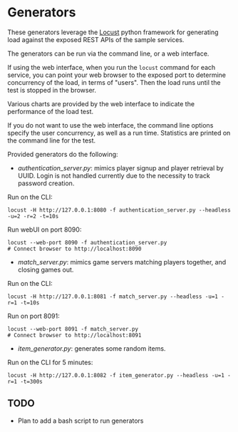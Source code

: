 # Generators

These generators leverage the [Locust](https://locust.io) python framework for generating load against the exposed REST APIs of the sample services.

The generators can be run via the command line, or a web interface.

If using the web interface, when you run the `locust` command for each service, you can point your web browser to the exposed port to determine
concurrency of the load, in terms of "users". Then the load runs until the test is stopped in the browser.

Various charts are provided by the web interface to indicate the performance of the load test.

If you do not want to use the web interface, the command line options specify the user concurrency, as well as a run time. Statistics are printed on the
command line for the test.


Provided generators do the following:

- _authentication\_server.py_: mimics player signup and player retrieval by UUID. Login is not handled currently due to the necessity to track password creation.

Run on the CLI:
```
locust -H http://127.0.0.1:8080 -f authentication_server.py --headless -u=2 -r=2 -t=10s
```

Run webUI on port 8090:
```
locust --web-port 8090 -f authentication_server.py
# Connect browser to http://localhost:8090
```

- _match\_server.py_: mimics game servers matching players together, and closing games out.

Run on the CLI:
```
locust -H http://127.0.0.1:8081 -f match_server.py --headless -u=1 -r=1 -t=10s
```

Run on port 8091:
```
locust --web-port 8091 -f match_server.py
# Connect browser to http://localhost:8091
```

- _item\_generator.py_: generates some random items.

Run on the CLI for 5 minutes:
```
locust -H http://127.0.0.1:8082 -f item_generator.py --headless -u=1 -r=1 -t=300s
```


## TODO
- Plan to add a bash script to run generators
